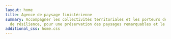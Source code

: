 ```yaml
---
layout: home
title: Agence de paysage finistérienne
summary: Accompagner les collectivités territoriales et les porteurs de projet privés dans leur démarche
  de résilience, pour une préservation des paysages remarquables et le développement de paysages comestibles.
additional_css: home.css
---
```

